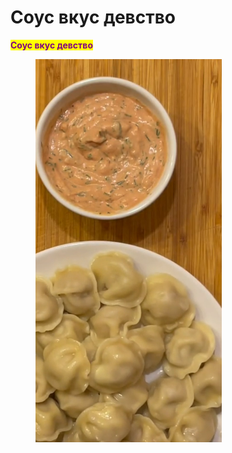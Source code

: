 # Соус вкус девство&#x20;

<mark style="color:purple;">**Соус вкус девство**</mark>

<figure><img src="../../../.gitbook/assets/Снимок экрана 2024-05-16 183725.png" alt=""><figcaption></figcaption></figure>

